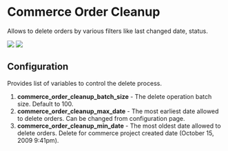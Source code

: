 Commerce Order Cleanup
======================

Allows to delete orders by various filters like last changed date, status.


<img src="https://travis-ci.org/vijaycs85/commerce_order_cleanup.svg?branch=7.x-1.x" />
<img src="https://insight.sensiolabs.com/projects/8f86b6bf-cee3-4456-97d5-88a67ca7bef9/mini.png" />

Configuration
-------------

Provides list of variables to control the delete process.

1. <strong>commerce_order_cleanup_batch_size</strong> - The delete operation batch size. Default to 100.
2. <strong>commerce_order_cleanup_max_date</strong> - The most earliest date allowed to delete orders. Can be changed from configuration page.
3. <strong>commerce_order_cleanup_min_date</strong> - The most oldest date allowed to delete orders. Delete for commerce project created date (October 15, 2009 9:41pm). 

